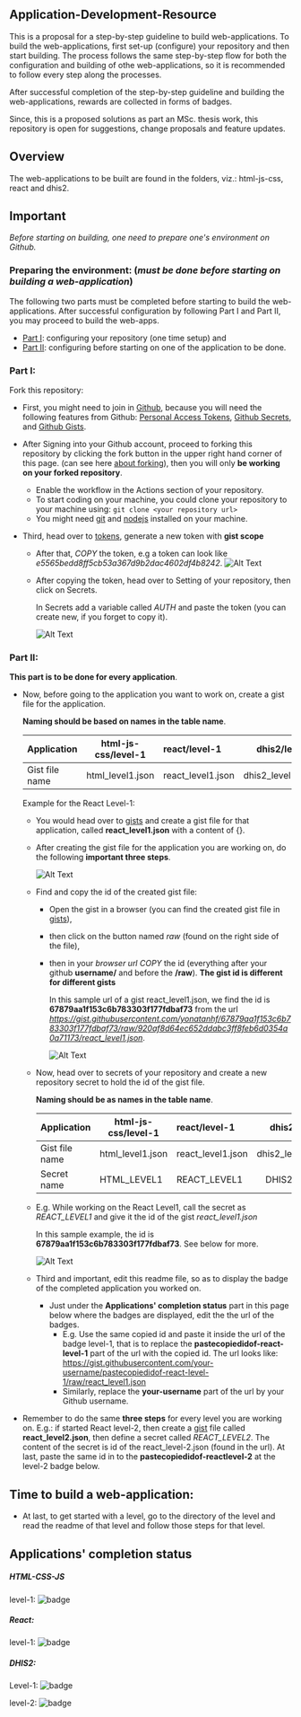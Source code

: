 ## Application-Development-Resource
This is a proposal for a step-by-step guideline to build web-applications. To build the web-applications, first set-up (configure) your repository and then start building. The process follows the same step-by-step flow for both the configuration and building of othe web-applications, so it is recommended to follow every step along the processes.

After successful completion of the step-by-step guideline and building the web-applications, rewards are collected in forms of badges.

Since, this is a proposed solutions as part an MSc. thesis work, this repository is open for suggestions, change proposals and feature updates.

## Overview
 The web-applications to be built are found in the folders, viz.: html-js-css, react and dhis2.

 
## Important
_Before starting on building, one need to prepare one's environment on Github._
### Preparing the environment: (_must be done before starting on building a web-application_)

The following two parts must be completed before starting to build the web-applications. After successful configuration by following Part I and Part II, you may proceed to build the web-apps.

- [Part I](#part-i): configuring your repository (one time setup) and
- [Part II](#part-ii): configuring before starting on one of the application to be done.

### Part I:

Fork this repository:

- First, you might need to join in [Github](https://github.com/join), because you will need the following features from Github: [Personal Access Tokens](https://docs.github.com/en/free-pro-team@latest/github/authenticating-to-github/creating-a-personal-access-token), [Github Secrets](https://docs.github.com/en/free-pro-team@latest/actions/reference/encrypted-secrets), and [Github Gists](https://docs.github.com/en/free-pro-team@latest/github/writing-on-github/creating-gists#about-gists).
- After Signing into your Github account, proceed to forking this repository by clicking the fork button in the upper right hand corner of this page. (can see here [about forking](https://www.youtube.com/watch?v=5oJHRbqEofs)), then you will only **be working on your forked repository**. 
    - Enable the workflow in the Actions section of your repository.
    - To start coding on your machine, you could clone your repository to your machine using:
  `git clone <your repository url>`
    - You might need [git](https://git-scm.com/downloads) and [nodejs](https://nodejs.org/en/download) installed on your machine.

- Third, head over to [tokens](https://github.com/settings/tokens), generate a new token with **gist scope**

  - After that, _COPY_ the token, e.g a token can look like _e5565bedd8ff5cb53a367d9b2dac4602df4b8242_.
    ![Alt Text](./assets/generateNewToken.gif)
  - After copying the token, head over to Setting of your repository, then click on Secrets.

    In Secrets add a variable called _AUTH_ and paste the token (you can create new, if you forget to copy it).

    ![Alt Text](./assets/addSecretVariable-Auth.gif)

### Part II:

**This part is to be done for every application**.

- Now, before going to the application you want to work on, create a gist file for the application.

  **Naming should be based on names in the table name**.

  | Application    | html-js-css/level-1 | react/level-1     |     dhis2/level-1 |   dhis2/evel-2    |
  | -------------- | ------------------- | :---------------- | ----------------: | :---------------: |
  | Gist file name | html_level1.json    | react_level1.json | dhis2_level1.json | dhis2_level2.json |

  Example for the React Level-1:

  - You would head over to [gists](https://gist.github.com) and create a gist file for that application, called **react_level1.json** with a content of {}.
  - After creating the gist file for the application you are working on, do the following **important three steps**.

    ![Alt Text](./assets/sampleReactLevel1.gif)

  - Find and copy the id of the created gist file:

    - Open the gist in a browser (you can find the created gist file in [gists](https://gist.github.com)),
    - then click on the button named _raw_ (found on the right side of the file),
    - then in your _browser url_ _COPY_ the id (everything after your github **username/** and before the **/raw**).
      **The gist id is different for different gists**

      In this sample url of a gist react_level1.json, we find the id is **67879aa1f153c6b783303f177fdbaf73** from the url *https://gist.githubusercontent.com/yonatanhf/67879aa1f153c6b783303f177fdbaf73/raw/920af8d64ec652ddabc3ff8feb6d0354a0a71173/react_level1.json*.

      ![Alt Text](./assets/copyGistID.gif)

  - Now, head over to secrets of your repository and create a new repository secret to hold the id of the gist file.

    **Naming should be as names in the table name**.

    | Application    | html-js-css/level-1 | react/level-1     |     dhis2/level-1 |   dhis2/evel-2    |
    | -------------- | ------------------- | :---------------- | ----------------: | :---------------: |
    | Gist file name | html_level1.json    | react_level1.json | dhis2_level1.json | dhis2_level2.json |
    | Secret name    | HTML_LEVEL1         | REACT_LEVEL1      |      DHIS2_LEVEL1 |   DHIS2_LEVEL2    |

  - E.g. While working on the React Level1, call the secret as _REACT_LEVEL1_ and give it the id of the gist _react_level1.json_

    In this sample example, the id is **67879aa1f153c6b783303f177fdbaf73**. See below for more.

    ![Alt Text](./assets/addSecretVariable-Badge.gif)

  - Third and important, edit this readme file, so as to display the badge of the completed application you worked on.
    - Just under the **Applications' completion status** part in this page below where the badges are displayed, edit the the url of the badges.
      - E.g. Use the same copied id and paste it inside the url of the badge level-1, that is to replace the **pastecopiedidof-react-level-1** part of the url with the copied id. The url looks like: https://gist.githubusercontent.com/your-username/pastecopiedidof-react-level-1/raw/react_level1.json
      - Similarly, replace the **your-username** part of the url by your Github username.

- Remember to do the same **three steps** for every level you are working on. E.g.: if started React level-2, then create a [gist](https://gist.github.com) file called **react_level2.json**, then define a secret called _REACT_LEVEL2_. The content of the secret is id of the react_level-2.json (found in the url). At last, paste the same id in to the **pastecopiedidof-reactlevel-2** at the level-2 badge below.

## Time to build a web-application:

- At last, to get started with a level, go to the directory of the level and read the readme of that level and follow those steps for that level.

## Applications' completion status

##### HTML-CSS-JS

level-1: ![badge](https://img.shields.io/endpoint?url=https://gist.githubusercontent.com/jorgenpa/cd29e1f5d1a69b59117b5b8f64e3a285/raw/html_level1.json)

##### React:

level-1: ![badge](https://img.shields.io/endpoint?url=https://gist.githubusercontent.com/your-username/pastecopiedidof-react-level-1/raw/react_level1.json)

##### DHIS2:

Level-1: ![badge](https://img.shields.io/endpoint?url=https://gist.githubusercontent.com/your-username/pastecopiedidof-dhis2-level-1/raw/dhis2_level1.json)

level-2: ![badge](https://img.shields.io/endpoint?url=https://gist.githubusercontent.com/your-username/pastecopiedidof-dhis2-level-2/raw/dhis2_level2.json)

